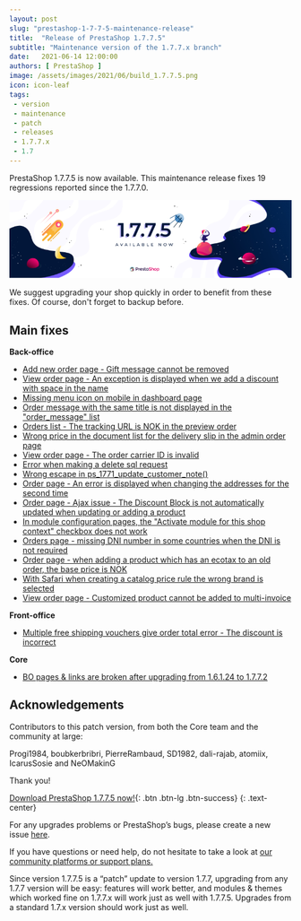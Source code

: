 ```yaml
---
layout: post
slug: "prestashop-1-7-7-5-maintenance-release"
title:  "Release of PrestaShop 1.7.7.5"
subtitle: "Maintenance version of the 1.7.7.x branch"
date:   2021-06-14 12:00:00
authors: [ PrestaShop ]
image: /assets/images/2021/06/build_1.7.7.5.png
icon: icon-leaf
tags:
 - version
 - maintenance
 - patch
 - releases
 - 1.7.7.x
 - 1.7
---
```


PrestaShop 1.7.7.5 is now available. This maintenance release fixes 19 regressions reported since the 1.7.7.0.

![1.7.7.5 is available!](/assets/images/2021/06/build_1.7.7.5.png)

We suggest upgrading your shop quickly in order to benefit from these fixes. Of course, don't forget to backup before.

## Main fixes

**Back-office**
- [Add new order page - Gift message cannot be removed](https://github.com/PrestaShop/PrestaShop/issues/24562)
- [View order page - An exception is displayed when we add a discount with space in the name](https://github.com/PrestaShop/PrestaShop/issues/24537)
- [Missing menu icon on mobile in dashboard page](https://github.com/PrestaShop/PrestaShop/issues/24450)
- [Order message with the same title is not displayed in the "order_message" list](https://github.com/PrestaShop/PrestaShop/issues/24535)
- [Orders list - The tracking URL is NOK in the preview order](https://github.com/PrestaShop/PrestaShop/issues/24483)
- [Wrong price in the document list for the delivery slip in the admin order page](https://github.com/PrestaShop/PrestaShop/issues/24197)
- [View order page - The order carrier ID is invalid](https://github.com/PrestaShop/PrestaShop/issues/24307)
- [Error when making a delete sql request](https://github.com/PrestaShop/PrestaShop/issues/24209)
- [Wrong escape in ps_1771_update_customer_note()](https://github.com/PrestaShop/PrestaShop/issues/23633)
- [Order page - An error is displayed when changing the addresses for the second time](https://github.com/PrestaShop/PrestaShop/issues/22917)
- [Order page - Ajax issue - The Discount Block is not automatically updated when updating or adding a product](https://github.com/PrestaShop/PrestaShop/issues/23266)
- [In module configuration pages, the "Activate module for this shop context" checkbox does not work](https://github.com/PrestaShop/PrestaShop/issues/24354)
- [Orders page - missing DNI number in some countries when the DNI is not required](https://github.com/PrestaShop/PrestaShop/issues/23357)
- [Order page - when adding a product which has an ecotax to an old order, the base price is NOK](https://github.com/PrestaShop/PrestaShop/issues/22029)
- [With Safari when creating a catalog price rule the wrong brand is selected](https://github.com/PrestaShop/PrestaShop/issues/24147)
- [View order page - Customized product cannot be added to multi-invoice](https://github.com/PrestaShop/PrestaShop/issues/23734)

**Front-office**
- [Multiple free shipping vouchers give order total error - The discount is incorrect](https://github.com/PrestaShop/PrestaShop/issues/12024)

**Core**
- [BO pages & links are broken after upgrading from 1.6.1.24 to 1.7.7.2](https://github.com/PrestaShop/PrestaShop/issues/23277)

## Acknowledgements

Contributors to this patch version, from both the Core team and the community at large: 

Progi1984, boubkerbribri, PierreRambaud, SD1982, dali-rajab, atomiix, IcarusSosie and NeOMakinG

Thank you!

[Download PrestaShop 1.7.7.5 now!](https://www.prestashop.com/versions){: .btn .btn-lg .btn-success}
{: .text-center}

For any upgrades problems or PrestaShop’s bugs, please create a new issue [here](https://github.com/PrestaShop/PrestaShop/issues/new/choose).


If you have questions or need help, do not hesitate to take a look at [our community platforms or support plans.](https://devdocs.prestashop.com/1.7/faq/i-need-help/)

Since version 1.7.7.5 is a “patch” update to version 1.7.7, upgrading from any 1.7.7 version will be easy: features will work better, and modules & themes which worked fine on 1.7.7.x will work just as well with 1.7.7.5. Upgrades from a standard 1.7.x version should work just as well.
